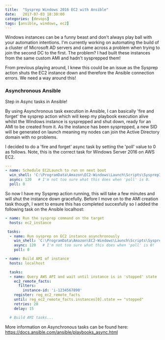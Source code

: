 ```yaml
---
title:  "Sysprep Windows 2016 EC2 with Ansible"
date:   2017-07-03 18:30:00
categories: [devops]
tags: [ansible, windows, ec2]
---
```


Windows instances can be a funny beast and don't always play ball with your automation intentions.  I'm currently working on automating the build of a cluster of Microsoft AD servers and came across a problem when trying to join the second DC to the first.
The problem? I had built these instances from the same custom AMI and hadn't sysprepped them!

From previous playing around, I knew this could be an issue as the Sysprep action shuts the EC2 instance down and therefore the Ansible connection errors.  We need a way around this!

### Asynchronous Ansible
Step in Async tasks in Ansible!

By using Asynchronous task execution in Ansible, I can basically 'fire and forget' the sysprep action which will keep my playbook execution alive whilst the Windows instance is sysprepped and shut down, ready for an AMI to be created from it.  As the instance has been sysprepped, a new SID will be generated on launch meaning my nodes can join the Active Directory domain with no problems.

I decided to do a 'fire and forget' async task by setting the 'poll' value to 0 as follows.  Note, this is the correct task for Windows Server 2016 on AWS EC2.

```yaml
---
- name: Schedule EC2Launch to run on next boot
  win_shell: 'C:\ProgramData\Amazon\EC2-Windows\Launch\Scripts\SysprepInstance.ps1'
  async: 120   # I'm not too sure what this does when 'poll' is 0.
  poll: 0
```

So now I have my Sysprep action running, this will take a few minutes and will shut the instance down gracefully.  Before I move on to the AMI creation task though, I want to ensure this has completed succesfully so I added the following task on the Ansible localhost:

```yaml
- name: Run the sysprep command on the target
  hosts: ec2_instance

 tasks:
  - name: Run sysprep on EC2 instance asynchronously
    win_shell: 'C:\ProgramData\Amazon\EC2-Windows\Launch\Scripts\SysprepInstance.ps1'
    async: 120   # I'm not too sure what this does when 'poll' is 0!
    poll: 0

- name: Build AMI of instance
  hosts: localhost

  tasks:
  - name: Query AWS API and wait until instance is in 'stopped' state
    ec2_remote_facts:
      filters:
        instance-id: 'i-1234567890'
    register: reg_ec2_remote_facts
    until: reg_ec2_remote_facts.instances[0].state == "stopped"
    retries: 20
    delay: 15

  # Build AMI tasks...

```

More information on Asynchronous tasks can be found here: https://docs.ansible.com/ansible/playbooks_async.html
